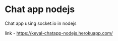 # Chat app nodejs
Chat app using socket.io in nodejs

link - https://keval-chatapp-nodejs.herokuapp.com/
